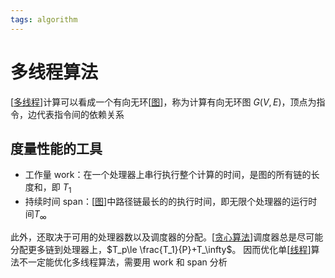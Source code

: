```yaml
---
tags: algorithm
---
```

# 多线程算法

[[多线程]]计算可以看成一个有向无环[[图]]，称为计算有向无环图 $G(V,E)$，顶点为指令，边代表指令间的依赖关系

## 度量性能的工具

- 工作量 work：在一个处理器上串行执行整个计算的时间，是图的所有链的长度和，即 $T_1$
- 持续时间 span：[[图]]中路径链最长的的执行时间，即无限个处理器的运行时间$T_\infty$

此外，还取决于可用的处理器数以及调度器的分配。[[贪心算法]]调度器总是尽可能分配更多链到处理器上，$T_p\le \frac{T_1}{P}+T_\infty$。
因而优化单[[线程]]算法不一定能优化多线程算法，需要用 work 和 span 分析

[//begin]: # "Autogenerated link references for markdown compatibility"
[多线程]: ../../python/多线程.md "多线程"
[图]: ../data_structure/图.md "图"
[贪心算法]: ../贪心算法.md "贪心算法"
[线程]: <../../operating system/线程.md> "线程"
[//end]: # "Autogenerated link references"
